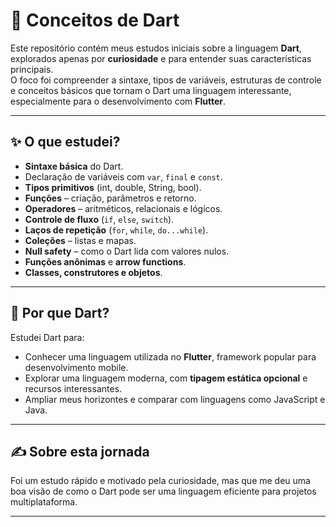 # 🎯 Conceitos de Dart

Este repositório contém meus estudos iniciais sobre a linguagem **Dart**, explorados apenas por **curiosidade** e para entender suas características principais.  
O foco foi compreender a sintaxe, tipos de variáveis, estruturas de controle e conceitos básicos que tornam o Dart uma linguagem interessante, especialmente para o desenvolvimento com **Flutter**.

---

## ✨ O que estudei?
- **Sintaxe básica** do Dart.
- Declaração de variáveis com `var`, `final` e `const`.
- **Tipos primitivos** (int, double, String, bool).
- **Funções** – criação, parâmetros e retorno.
- **Operadores** – aritméticos, relacionais e lógicos.
- **Controle de fluxo** (`if`, `else`, `switch`).
- **Laços de repetição** (`for`, `while`, `do...while`).
- **Coleções** – listas e mapas.
- **Null safety** – como o Dart lida com valores nulos.
- **Funções anônimas** e **arrow functions**.
- **Classes, construtores e objetos**.

---

## 🚀 Por que Dart?
Estudei Dart para:
- Conhecer uma linguagem utilizada no **Flutter**, framework popular para desenvolvimento mobile.
- Explorar uma linguagem moderna, com **tipagem estática opcional** e recursos interessantes.
- Ampliar meus horizontes e comparar com linguagens como JavaScript e Java.

---

## ✍️ Sobre esta jornada
Foi um estudo rápido e motivado pela curiosidade, mas que me deu uma boa visão de como o Dart pode ser uma linguagem eficiente para projetos multiplataforma.

---
